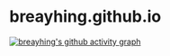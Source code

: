 # breayhing.github.io
[![breayhing's github activity graph](https://github-readme-activity-graph.cyclic.app/graph?username=breayhing&theme=react)](https://github.com/ashutosh00710/github-readme-activity-graph)
